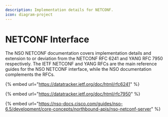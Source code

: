 ```yaml
---
description: Implementation details for NETCONF.
icon: diagram-project
---
```


# NETCONF Interface

The NSO NETCONF documentation covers implementation details and extension to or deviation from the NETCONF RFC 6241 and YANG RFC 7950 respectively. The IETF NETCONF and YANG RFCs are the main reference guides for the NSO NETCONF interface, while the NSO documentation complements the RFCs.

{% embed url="https://datatracker.ietf.org/doc/html/rfc6241" %}

{% embed url="https://datatracker.ietf.org/doc/html/rfc7950" %}

{% embed url="https://nso-docs.cisco.com/guides/nso-6.5/development/core-concepts/northbound-apis/nso-netconf-server" %}
